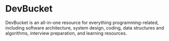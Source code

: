 # DevBucket

DevBucket is an all-in-one resource for everything programming-related, including software architecture, system design, coding, data structures and algorithms, interview preparation, and learning resources.
